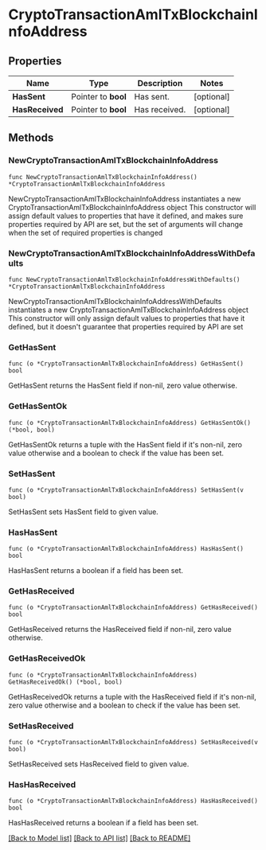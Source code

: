 # CryptoTransactionAmlTxBlockchainInfoAddress

## Properties

Name | Type | Description | Notes
------------ | ------------- | ------------- | -------------
**HasSent** | Pointer to **bool** | Has sent. | [optional] 
**HasReceived** | Pointer to **bool** | Has received. | [optional] 

## Methods

### NewCryptoTransactionAmlTxBlockchainInfoAddress

`func NewCryptoTransactionAmlTxBlockchainInfoAddress() *CryptoTransactionAmlTxBlockchainInfoAddress`

NewCryptoTransactionAmlTxBlockchainInfoAddress instantiates a new CryptoTransactionAmlTxBlockchainInfoAddress object
This constructor will assign default values to properties that have it defined,
and makes sure properties required by API are set, but the set of arguments
will change when the set of required properties is changed

### NewCryptoTransactionAmlTxBlockchainInfoAddressWithDefaults

`func NewCryptoTransactionAmlTxBlockchainInfoAddressWithDefaults() *CryptoTransactionAmlTxBlockchainInfoAddress`

NewCryptoTransactionAmlTxBlockchainInfoAddressWithDefaults instantiates a new CryptoTransactionAmlTxBlockchainInfoAddress object
This constructor will only assign default values to properties that have it defined,
but it doesn't guarantee that properties required by API are set

### GetHasSent

`func (o *CryptoTransactionAmlTxBlockchainInfoAddress) GetHasSent() bool`

GetHasSent returns the HasSent field if non-nil, zero value otherwise.

### GetHasSentOk

`func (o *CryptoTransactionAmlTxBlockchainInfoAddress) GetHasSentOk() (*bool, bool)`

GetHasSentOk returns a tuple with the HasSent field if it's non-nil, zero value otherwise
and a boolean to check if the value has been set.

### SetHasSent

`func (o *CryptoTransactionAmlTxBlockchainInfoAddress) SetHasSent(v bool)`

SetHasSent sets HasSent field to given value.

### HasHasSent

`func (o *CryptoTransactionAmlTxBlockchainInfoAddress) HasHasSent() bool`

HasHasSent returns a boolean if a field has been set.

### GetHasReceived

`func (o *CryptoTransactionAmlTxBlockchainInfoAddress) GetHasReceived() bool`

GetHasReceived returns the HasReceived field if non-nil, zero value otherwise.

### GetHasReceivedOk

`func (o *CryptoTransactionAmlTxBlockchainInfoAddress) GetHasReceivedOk() (*bool, bool)`

GetHasReceivedOk returns a tuple with the HasReceived field if it's non-nil, zero value otherwise
and a boolean to check if the value has been set.

### SetHasReceived

`func (o *CryptoTransactionAmlTxBlockchainInfoAddress) SetHasReceived(v bool)`

SetHasReceived sets HasReceived field to given value.

### HasHasReceived

`func (o *CryptoTransactionAmlTxBlockchainInfoAddress) HasHasReceived() bool`

HasHasReceived returns a boolean if a field has been set.


[[Back to Model list]](../README.md#documentation-for-models) [[Back to API list]](../README.md#documentation-for-api-endpoints) [[Back to README]](../README.md)


